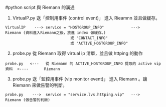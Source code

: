 #python script 與 Riemann 的溝通

1. VirtuaIP.py 送「控制用事件 (control event)」 進入 Rieamnn 並且做緩存。
```
VirtualIP    ---> service = "HOSTGROUP_INFO"            --->    Riemann (資料進入Riemann之後，放進 index 做緩存。)
                             或 "CONTACT_INFO" 
                             或 "ACTIVE_HOSTGROUP_INFO"
```                      

2. probe.py 從 Riemann 取得 virtual ip 清單，並且做 httping 的動作
```
probe.py   <---   從 Riemann 的 ACTIVE_HOSTGROUP_INFO 提取的 active vip 資料  <----       Riemann 
```

3. probe.py 送「監控用事件 (vip monitor event)」 進入 Riemann 。讓 Riemann 來做告警的判斷。
```
probe.py    --->  service = "service.lvs.httping.vip"   --->    Riemann (做告警的判斷)             
```